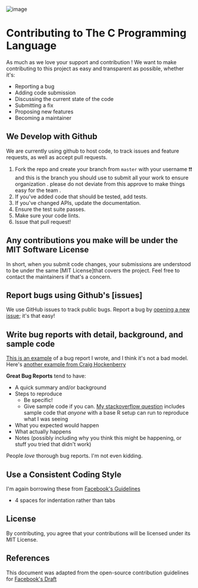![image](https://user-images.githubusercontent.com/31941399/151500296-b869f938-515b-4336-8112-ee011a722aed.jpeg)

# Contributing to The C Programming Language
As much as we love your support and contribution ! We want to make contributing to this project as easy and transparent as possible, whether it's:

- Reporting a bug
- Adding code submission
- Discussing the current state of the code
- Submitting a fix
- Proposing new features
- Becoming a maintainer

## We Develop with Github
We are currently using  github to host code, to track issues and feature requests, as well as accept pull requests.

1. Fork the repo and create your branch from `master` with your username ❗❗ and this is the branch you should use to submit all your work to ensure organization . please do not deviate from this approve to make things easy for the team .
2. If you've added code that should be tested, add tests.
3. If you've changed APIs, update the documentation.
4. Ensure the test suite passes.
5. Make sure your code lints.
6. Issue that pull request!

## Any contributions you make will be under the MIT Software License
In short, when you submit code changes, your submissions are understood to be under the same [MIT License]that covers the project.
Feel free to contact the maintainers if that's a concern.

## Report bugs using Github's [issues]
We use GitHub issues to track public bugs. Report a bug by [opening a new issue](); it's that easy!

## Write bug reports with detail, background, and sample code
[This is an example](http://stackoverflow.com/q/12488905/180626) of a bug report I wrote, and I think it's not a bad model. Here's [another example from Craig Hockenberry](http://www.openradar.me/11905408)

**Great Bug Reports** tend to have:

- A quick summary and/or background
- Steps to reproduce
  - Be specific!
  - Give sample code if you can. [My stackoverflow question](http://stackoverflow.com/q/12488905/180626) includes sample code that *anyone* with a base R setup can run to reproduce what I was seeing
- What you expected would happen
- What actually happens
- Notes (possibly including why you think this might be happening, or stuff you tried that didn't work)

People *love* thorough bug reports. I'm not even kidding.

## Use a Consistent Coding Style
I'm again borrowing these from [Facebook's Guidelines](https://github.com/facebook/draft-js/blob/a9316a723f9e918afde44dea68b5f9f39b7d9b00/CONTRIBUTING.md)

* 4 spaces for indentation rather than tabs

## License
By contributing, you agree that your contributions will be licensed under its MIT License.

## References
This document was adapted from the open-source contribution guidelines for [Facebook's Draft](https://github.com/facebook/draft-js/blob/a9316a723f9e918afde44dea68b5f9f39b7d9b00/CONTRIBUTING.md)
